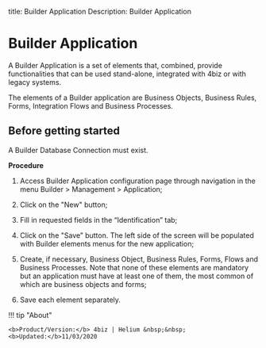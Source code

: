 title: Builder Application
Description: Builder Application

# Builder Application

A Builder Application is a set of elements that, combined, provide functionalities that can be used stand-alone, integrated with 4biz or with legacy systems.

The elements of a Builder application are Business Objects, Business Rules, Forms, Integration Flows and Business Processes.


## Before getting started

A Builder Database Connection must exist.


**Procedure**

1.	Access Builder Application configuration page through navigation in the menu Builder > Management > Application;

2.	Click on the "New" button;

3.	Fill in requested fields in the “Identification” tab;

4.	Click on the "Save” button.  The left side of the screen will be populated with Builder elements menus for the new application;

5.	Create, if necessary, Business Object, Business Rules, Forms, Flows and Business Processes. Note that none of these elements are mandatory but an application must have at least one of them, the most common of which are business objects and forms;

6.	Save each element separately.



!!! tip "About"

    <b>Product/Version:</b> 4biz | Helium &nbsp;&nbsp;
    <b>Updated:</b>11/03/2020
